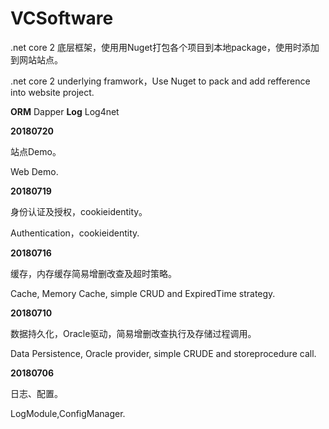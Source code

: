 # VCSoftware
.net core 2 底层框架，使用用Nuget打包各个项目到本地package，使用时添加到网站站点。

.net core 2 underlying framwork，Use Nuget to pack and add refference into website project.
 
**ORM**     Dapper
**Log**   Log4net

**20180720**

站点Demo。

Web Demo.

**20180719**

身份认证及授权，cookieidentity。

Authentication，cookieidentity.

**20180716**

缓存，内存缓存简易增删改查及超时策略。

Cache, Memory Cache, simple CRUD and ExpiredTime strategy.

**20180710** 

  数据持久化，Oracle驱动，简易增删改查执行及存储过程调用。

  Data Persistence, Oracle provider, simple CRUDE and storeprocedure call.

**20180706**
    
  日志、配置。

  LogModule,ConfigManager.

